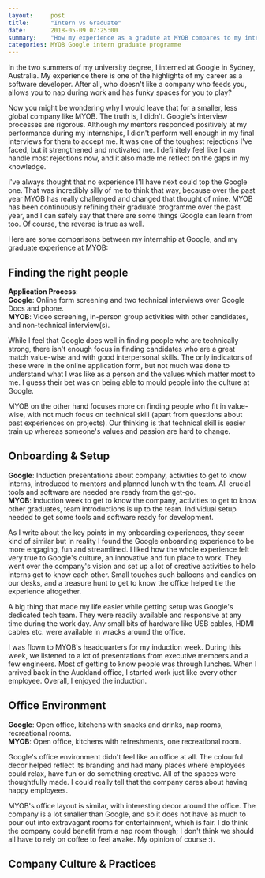 ```yaml
---
layout:     post
title:      "Intern vs Graduate"
date:       2018-05-09 07:25:00
summary:    "How my experience as a gradute at MYOB compares to my internship at Google." 
categories: MYOB Google intern graduate programme
---
```


In the two summers of my university degree, I interned at Google in Sydney, Australia. My experience there is one of the highlights of my career as a software developer. After all, who doesn't like a company who feeds you, allows you to nap during work and has funky spaces for you to play?  
  
Now you might be wondering why I would leave that for a smaller, less global company like MYOB. The truth is, I didn't. Google's interview processes are rigorous. Although my mentors responded positively at my performance during my internships, I didn't perform well enough in my final interviews for them to accept me. It was one of the toughest rejections I've faced, but it strengthened and motivated me. I definitely feel like I can handle most rejections now, and it also made me reflect on the gaps in my knowledge.  
  
I've always thought that no experience I'll have next could top the Google one. That was incredibly silly of me to think that way, because over the past year MYOB has really challenged and changed that thought of mine. MYOB has been continuously refining their graduate programme over the past year, and I can safely say that there are some things Google can learn from too. Of course, the reverse is true as well.  
  
Here are some comparisons between my internship at Google, and my graduate experience at MYOB:  

## Finding the right people
**Application Process**:  
**Google**: Online form screening and two technical interviews over Google Docs and phone.  
**MYOB**: Video screening, in-person group activities with other candidates, and non-technical interview(s).  

While I feel that Google does well in finding people who are technically strong, there isn't enough focus in finding candidates who are a great match value-wise and with good interpersonal skills. The only indicators of these were in the online application form, but not much was done to understand what I was like as a person and the values which matter most to me. I guess their bet was on being able to mould people into the culture at Google.

MYOB on the other hand focuses more on finding people who fit in value-wise, with not much focus on technical skill (apart from questions about past experiences on projects). Our thinking is that technical skill is easier train up whereas someone's values and passion are hard to change.  

## Onboarding & Setup
**Google**: Induction presentations about company, activities to get to know interns, introduced to mentors and planned lunch with the team. All crucial tools and software are needed are ready from the get-go.  
**MYOB**: Induction week to get to know the company, activities to get to know other graduates, team introductions is up to the team. Individual setup needed to get some tools and software ready for development.

As I write about the key points in my onboarding experiences, they seem kind of similar but in reality I found the Google onboarding experience to be more engaging, fun and streamlined. I liked how the whole experience felt very true to Google's culture, an innovative and fun place to work. They went over the company's vision and set up a lot of creative activities to help interns get to know each other. Small touches such balloons and candies on our desks, and a treasure hunt to get to know the office helped tie the experience altogether.  

A big thing that made my life easier while getting setup was Google's dedicated tech team. They were readily available and responsive at any time during the work day. Any small bits of hardware like USB cables, HDMI cables etc. were available in wracks around the office.

I was flown to MYOB's headquarters for my induction week. During this week, we listened to a lot of presentations from executive members and a few engineers. Most of getting to know people was through lunches. When I arrived back in the Auckland office, I started work just like every other employee. Overall, I enjoyed the induction. 

## Office Environment  
**Google**: Open office, kitchens with snacks and drinks, nap rooms, recreational rooms.  
**MYOB**: Open office, kitchens with refreshments, one recreational room.  
  
Google's office environment didn't feel like an office at all. The colourful decor helped reflect its branding and had many places where employees could relax, have fun or do something creative. All of the spaces were thoughtfully made. I could really tell that the company cares about having happy employees.    
  
MYOB's office layout is similar, with interesting decor around the office. The company is a lot smaller than Google, and so it does not have as much to pour out into extravagant rooms for entertainment, which is fair. I do think the company could benefit from a nap room though; I don't think we should all have to rely on coffee to feel awake. My opinion of course :).    

## Company Culture & Practices


